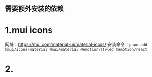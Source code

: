 ## 需要额外安装的依赖
# 1.mui icons
网址：https://mui.com/material-ui/material-icons/
安装命令：`pnpm add @mui/icons-material @mui/material @emotion/styled @emotion/react`

# 2.